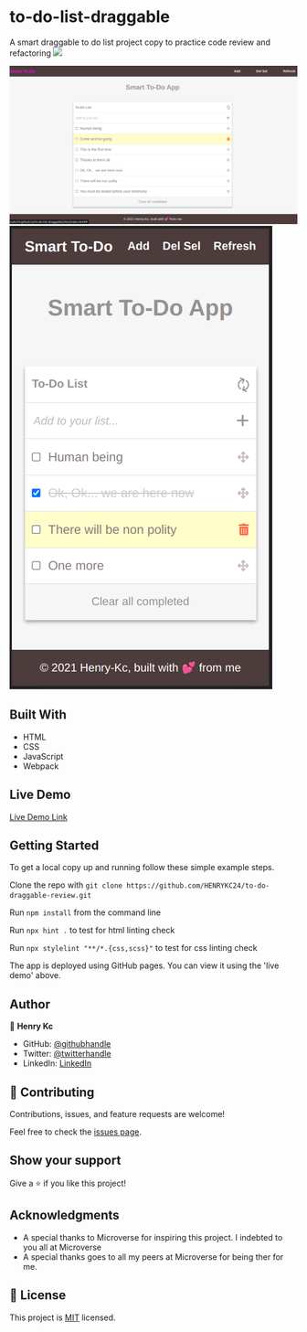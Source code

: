# to-do-list-draggable
A smart draggable to do list project copy to practice code review and refactoring
![](https://img.shields.io/badge/Microverse-blueviolet)

![screenshot](./app_screenshot.png)
![screenshot](./app_screenshot_moblile.png)

## Built With

- HTML
- CSS
- JavaScript
- Webpack

## Live Demo

[Live Demo Link](https://henrykc24.github.io/to-do-list-draggable-review/dist/)


## Getting Started


To get a local copy up and running follow these simple example steps.

Clone the repo with `git clone https://github.com/HENRYKC24/to-do-draggable-review.git`

Run `npm install` from the command line

Run `npx hint .` to test for html linting check

Run `npx stylelint "**/*.{css,scss}"` to test for css linting check 


The app is deployed using GitHub pages. You can view it using the 'live demo' above.



## Author

👤 **Henry Kc**

- GitHub: [@githubhandle](https://github.com/henrykc24)
- Twitter: [@twitterhandle](https://twitter.com/henrykc24)
- LinkedIn: [LinkedIn](https://linkedin.com/in/henry-kc)


## 🤝 Contributing

Contributions, issues, and feature requests are welcome!

Feel free to check the [issues page](https://github.com/HENRYKC24/to-do-draggable-review/issues/).

## Show your support

Give a ⭐️ if you like this project!

## Acknowledgments

- A special thanks to Microverse for inspiring this project. I indebted to you all at Microverse
- A special thanks goes to all my peers at Microverse for being ther for me.

## 📝 License

This project is [MIT](./LICENSE) licensed.
